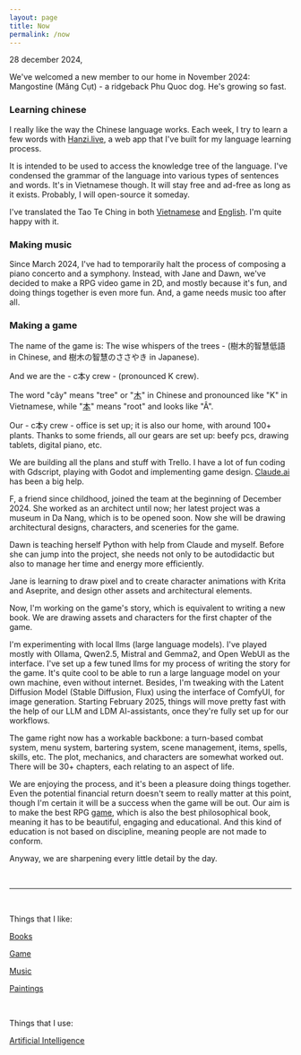 ```yaml
---
layout: page
title: Now
permalink: /now
---
```


28 december 2024,



We've welcomed a new member to our home in November 2024: Mangostine (Măng Cụt) - a ridgeback Phu Quoc dog. He's growing so fast.  

### Learning chinese

I really like the way the Chinese language works.
Each week, I try to learn a few words with [Hanzi.live](https://hanzi.live), a web app that I've built for my language learning process.  

It is intended to be used to access the knowledge tree of the language. I've condensed the grammar of the language into various types of sentences and words. It's in Vietnamese though. It will stay free and ad-free as long as it exists. Probably, I will open-source it someday.

I've translated the Tao Te Ching in both [Vietnamese](https://hanzi.live/practice/tao_te_ching) and [English](/dao). I'm quite happy with it.

### Making music

Since March 2024, I've had to temporarily halt the process of composing a piano concerto and a symphony. Instead, with Jane and Dawn, we've decided to make a RPG video game in 2D, and mostly because it's fun, and doing things together is even more fun. And, a game needs music too after all.

### Making a game

The name of the game is: The wise whispers of the trees - (樹木的智慧低語 in Chinese, and 樹木の智慧のささやき in Japanese).

And we are the - c本y crew - (pronounced K crew).

The word "cây" means "tree" or "[木](https://hanzi.live/hanzi/木)" in Chinese and pronounced like "K" in Vietnamese, while "[本](https://hanzi.live/hanzi/本)" means "root" and looks like "Â".

Our - c本y crew - office is set up; it is also our home, with around 100+ plants. Thanks to some friends, all our gears are set up: beefy pcs, drawing tablets, digital piano, etc.

We are building all the plans and stuff with Trello. I have a lot of fun coding with Gdscript, playing with Godot and implementing game design. [Claude.ai](https://claude.ai) has been a big help. 

F, a friend since childhood, joined the team at the beginning of December 2024. She worked as an architect until now; her latest project was a museum in Da Nang, which is to be opened soon. Now she will be drawing architectural designs, characters, and sceneries for the game.

Dawn is teaching herself Python with help from Claude and myself. Before she can jump into the project, she needs not only to be autodidactic but also to manage her time and energy more efficiently.

Jane is learning to draw pixel and to create character animations with Krita and Aseprite, and design other assets and architectural elements. 

Now, I'm working on the game's story, which is equivalent to writing a new book. We are drawing assets and characters for the first chapter of the game.  

I'm experimenting with local llms (large language models). I've played mostly with Ollama, Qwen2.5, Mistral and Gemma2, and Open WebUI as the interface. I've set up a few tuned llms for my process of writing the story for the game. It's quite cool to be able to run a large language model on your own machine, even without internet. Besides, I'm tweaking with the Latent Diffusion Model (Stable Diffusion, Flux) using the interface of ComfyUI, for image generation. Starting February 2025, things will move pretty fast with the help of our LLM and LDM AI-assistants, once they're fully set up for our workflows.

The game right now has a workable backbone: a turn-based combat system, menu system, bartering system, scene management, items, spells, skills, etc. The plot, mechanics, and characters are somewhat worked out. There will be 30+ chapters, each relating to an aspect of life.  

We are enjoying the process, and it's been a pleasure doing things together. Even the potential financial return doesn't seem to really matter at this point, though I'm certain it will be a success when the game will be out. Our aim is to make the best RPG [game](/game), which is also the best philosophical book, meaning it has to be beautiful, engaging and educational. And this kind of education is not based on discipline, meaning people are not made to conform.  

Anyway, we are sharpening every little detail by the day.

<br>
<hr>
<br>

Things that I like:

[Books](/books)

[Game](/game)

[Music](/music)

[Paintings](/paintings)

<br>

Things that I use:

[Artificial Intelligence](/ai)

<br>
<br>